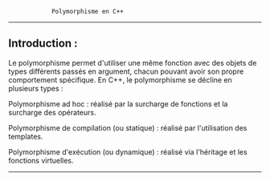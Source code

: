 				Polymorphisme en C++
******************************************************************************

Introduction :
--------------

Le polymorphisme permet d'utiliser une même fonction avec des objets de types différents 
passés en argument, chacun pouvant avoir son propre comportement spécifique. 
En C++, le polymorphisme se décline en plusieurs types :

Polymorphisme ad hoc : réalisé par la surcharge de fonctions et la surcharge des opérateurs.

Polymorphisme de compilation (ou statique) : réalisé par l'utilisation des templates.

Polymorphisme d'exécution (ou dynamique) : réalisé via l'héritage et les fonctions virtuelles.


**********************************************************************************

